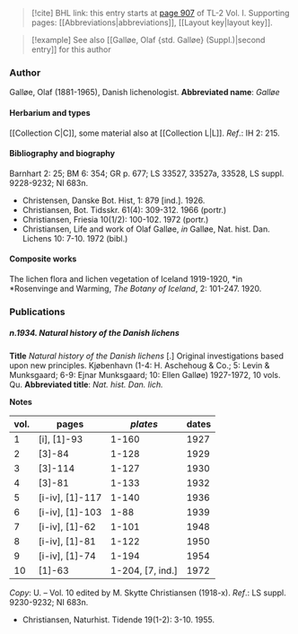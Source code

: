 > [!cite] BHL link: this entry starts at [page 907](https://www.biodiversitylibrary.org/page/33121038) of TL-2 Vol. I.
> Supporting pages: [[Abbreviations|abbreviations]], [[Layout key|layout key]].

> [!example] See also [[Galløe, Olaf {std. Galløe} (Suppl.)|second entry]] for this author

### Author

Galløe, Olaf (1881-1965), Danish lichenologist. 
**Abbreviated name**: *Galløe*

#### Herbarium and types

[[Collection C|C]], some material also at [[Collection L|L]].
*Ref*.: IH 2: 215.

#### Bibliography and biography

Barnhart 2: 25; BM 6: 354; GR p. 677; LS 33527, 33527a, 33528, LS suppl. 9228-9232; NI 683n.
- Christensen, Danske Bot. Hist, 1: 879 \[ind.\]. 1926.
- Christiansen, Bot. Tidsskr. 61(4): 309-312. 1966 (portr.)
- Christiansen, Friesia 10(1/2): 100-102. 1972 (portr.)
- Christiansen, Life and work of Olaf Galløe, *in* Galløe, Nat. hist. Dan. Lichens 10: 7-10. 1972 (bibl.)

#### Composite works

The lichen flora and lichen vegetation of Iceland 1919-1920, *in *Rosenvinge and Warming, *The Botany of Iceland*, 2: 101-247. 1920.

### Publications

##### n.1934. Natural history of the Danish lichens

**Title**
*Natural history of the Danish lichens* \[.\] Original investigations based upon new principles. Kjøbenhavn (1-4: H. Aschehoug & Co.; 5: Levin & Munksgaard; 6-9: Ejnar Munksgaard; 10: Ellen Galløe) 1927-1972, 10 vols. Qu.
**Abbreviated title**: *Nat. hist. Dan. lich.*

**Notes**

|vol.	|pages	|*plates*	|dates|
|---	|---	|---	|---	|
|1	|\[i\], \[1\]-93	|1-160	|1927|
|2	|\[3\]-84	|1-128	|1929|
|3	|\[3\]-114	|1-127	|1930|
|4	|\[3\]-81	|1-133	|1932|
|5	|\[i-iv\], \[1\]-117	|1-140	|1936|
|6	|\[i-iv\], \[1\]-103	|1-88	|1939|
|7	|\[i-iv\], \[1\]-62	|1-101	|1948|
|8	|\[i-iv\], \[1\]-81	|1-122	|1950|
|9	|\[i-iv\], \[1\]-74	|1-194	|1954|
|10	|\[1\]-63	|1-204, \[7, ind.\]	|1972|

*Copy*: U. – Vol. 10 edited by M. Skytte Christiansen (1918-x).
*Ref*.: LS suppl. 9230-9232; NI 683n.
- Christiansen, Naturhist. Tidende 19(1-2): 3-10. 1955.

